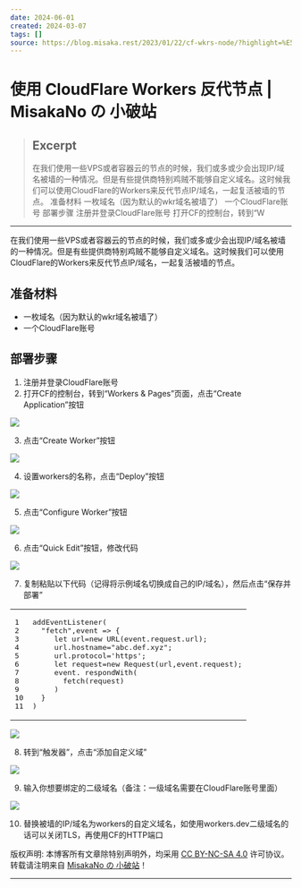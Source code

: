 ```yaml
---
date: 2024-06-01
created: 2024-03-07
tags: []
source: https://blog.misaka.rest/2023/01/22/cf-wkrs-node/?highlight=%E5%8F%8D%E4%BB%A3
---
```


# 使用 CloudFlare Workers 反代节点 | MisakaNo の 小破站

> ## Excerpt
> 在我们使用一些VPS或者容器云的节点的时候，我们或多或少会出现IP/域名被墙的一种情况。但是有些提供商特别鸡贼不能够自定义域名。这时候我们可以使用CloudFlare的Workers来反代节点IP/域名，一起复活被墙的节点。 准备材料 一枚域名（因为默认的wkr域名被墙了） 一个CloudFlare账号  部署步骤 注册并登录CloudFlare账号 打开CF的控制台，转到“W

---
在我们使用一些VPS或者容器云的节点的时候，我们或多或少会出现IP/域名被墙的一种情况。但是有些提供商特别鸡贼不能够自定义域名。这时候我们可以使用CloudFlare的Workers来反代节点IP/域名，一起复活被墙的节点。

## [](https://blog.misaka.rest/2023/01/22/cf-wkrs-node/?highlight=%E5%8F%8D%E4%BB%A3#%E5%87%86%E5%A4%87%E6%9D%90%E6%96%99 "准备材料")准备材料

-   一枚域名（因为默认的wkr域名被墙了）
-   一个CloudFlare账号

## [](https://blog.misaka.rest/2023/01/22/cf-wkrs-node/?highlight=%E5%8F%8D%E4%BB%A3#%E9%83%A8%E7%BD%B2%E6%AD%A5%E9%AA%A4 "部署步骤")部署步骤

1.  注册并登录CloudFlare账号
2.  打开CF的控制台，转到“Workers & Pages”页面，点击“Create Application”按钮

[![](https://imgs.misaka.cloudns.biz/20230526085011.png)](https://imgs.misaka.cloudns.biz/20230526085011.png)

3.  点击“Create Worker”按钮

[![](https://imgs.misaka.cloudns.biz/20230526085110.png)](https://imgs.misaka.cloudns.biz/20230526085110.png)

4.  设置workers的名称，点击“Deploy”按钮

[![](https://imgs.misaka.cloudns.biz/20230526085144.png)](https://imgs.misaka.cloudns.biz/20230526085144.png)

5.  点击“Configure Worker”按钮

[![](https://imgs.misaka.cloudns.biz/20230526085249.png)](https://imgs.misaka.cloudns.biz/20230526085249.png)

6.  点击“Quick Edit”按钮，修改代码

[![](https://imgs.misaka.cloudns.biz/20230526085331.png)](https://imgs.misaka.cloudns.biz/20230526085331.png)

7.  复制粘贴以下代码（记得将示例域名切换成自己的IP/域名），然后点击“保存并部署”

<table><tbody><tr><td><pre><span>1</span><br><span>2</span><br><span>3</span><br><span>4</span><br><span>5</span><br><span>6</span><br><span>7</span><br><span>8</span><br><span>9</span><br><span>10</span><br><span>11</span><br></pre></td><td><pre><span><span>addEventListener</span>(</span><br><span>  <span>"fetch"</span>,<span><span>event</span> =&gt;</span> {</span><br><span>     <span>let</span> url=<span>new</span> <span>URL</span>(event.<span>request</span>.<span>url</span>);</span><br><span>     url.<span>hostname</span>=<span>"abc.def.xyz"</span>; </span><br><span>     url.<span>protocol</span>=<span>'https'</span>; </span><br><span>     <span>let</span> request=<span>new</span> <span>Request</span>(url,event.<span>request</span>);</span><br><span>     event. <span>respondWith</span>(</span><br><span>       <span>fetch</span>(request)</span><br><span>     )</span><br><span>  }</span><br><span>)</span><br></pre></td></tr></tbody></table>

[![](https://imgs.misaka.cloudns.biz/20230122132347.png)](https://imgs.misaka.cloudns.biz/20230122132347.png)

8.  转到“触发器”，点击“添加自定义域”

[![](https://imgs.misaka.cloudns.biz/20230122132504.png)](https://imgs.misaka.cloudns.biz/20230122132504.png)

9.  输入你想要绑定的二级域名（备注：一级域名需要在CloudFlare账号里面）

[![](https://imgs.misaka.cloudns.biz/20230122132539.png)](https://imgs.misaka.cloudns.biz/20230122132539.png)

10.  替换被墙的IP/域名为workers的自定义域名，如使用workers.dev二级域名的话可以关闭TLS，再使用CF的HTTP端口

版权声明: 本博客所有文章除特别声明外，均采用 [CC BY-NC-SA 4.0](https://creativecommons.org/licenses/by-nc-sa/4.0/) 许可协议。转载请注明来自 [MisakaNo の 小破站](https://blog.misaka.rest/)！

___
